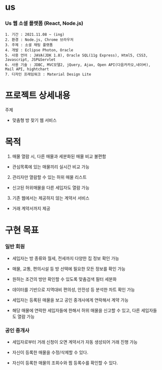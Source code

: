 # us
### Us 웹 소셜 플랫폼 (React, Node.js)

```
1. 기간 : 2021.11.08 ~ (ing)
2. 환경 : Node.js, Chrome 브라우저
3. 주제 : 소셜 채팅 플랫폼
4. 개발 : Eclipse Photon, Oracle
5. 사용 언어 : JAVA(JDK 1.8), Oracle SQL(11g Express), Html5, CSS3, Javascript, JSP&Servlet
6. 사용 기술 : JDBC, MVC모델2, jQuery, Ajax, Open API(다음카카오,네이버), Mail API, hightchart
7. 디자인 프레임워크 : Material Design Lite
```

# 프로젝트 상세내용
주제
  * 맞춤형 방 찾기 웹 서비스

# 목적
1. 매물 열람 시, 다른 매물과 세분화된 매물 비교 불편함

  - 관심목록에 있는 매물끼리 실시간 비교 가능

2. 관리자만 열람할 수 있는 허위 매물 리스트

  - 신고된 허위매물을 다른 세입자도 열람 가능

3. 기존 웹에서는 제공하지 않는 계약서 서비스

  - 거래 계약서까지 제공

# 구현 목표
### 일반 회원
* 세입자는 방 종류와 월세, 전세까지 다양한 집 정보 확인 가능

* 매물, 교통, 편의시설 등 방 선택에 필요한 모든 정보를 확인 가능

* 원하는 조건의 방만 확인할 수 있도록 맞춤검색 필터 세분화

* 데이터를 기반으로 지역대비 편의성, 안전성 등 분석한 차트 확인 가능

* 세입자는 등록된 매물을 보고 공인 중개사에게 연락해서 계약 가능

* 해당 매물에 연락한 세입자들에 한해서 허위 매물을 신고할 수 있고, 다른 세입자들도 열람 가능

### 공인 중개사
* 세입자로부터 거래 신청이 오면 계약서가 자동 생성되어 거래 진행 가능

* 자신이 등록한 매물을 수정/삭제할 수 있다.

* 자신이 등록한 매물의 조회수와 찜 등록수를 확인할 수 있다.
